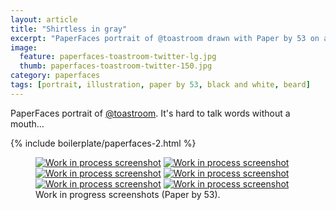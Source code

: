 ```yaml
---
layout: article
title: "Shirtless in gray"
excerpt: "PaperFaces portrait of @toastroom drawn with Paper by 53 on an iPad."
image: 
  feature: paperfaces-toastroom-twitter-lg.jpg
  thumb: paperfaces-toastroom-twitter-150.jpg
category: paperfaces
tags: [portrait, illustration, paper by 53, black and white, beard]
---
```


PaperFaces portrait of [@toastroom](http://twitter.com/toastroom). It's hard to talk words without a mouth…

{% include boilerplate/paperfaces-2.html %}

<figure class="half">
	<a href="{{ site.url }}/images/paperfaces-toastroom-process-1-lg.jpg"><img src="{{ site.url }}/images/paperfaces-toastroom-process-1-600.jpg" alt="Work in process screenshot"></a>
	<a href="{{ site.url }}/images/paperfaces-toastroom-process-2-lg.jpg"><img src="{{ site.url }}/images/paperfaces-toastroom-process-2-600.jpg" alt="Work in process screenshot"></a>
	<a href="{{ site.url }}/images/paperfaces-toastroom-process-3-lg.jpg"><img src="{{ site.url }}/images/paperfaces-toastroom-process-3-600.jpg" alt="Work in process screenshot"></a>
	<a href="{{ site.url }}/images/paperfaces-toastroom-process-4-lg.jpg"><img src="{{ site.url }}/images/paperfaces-toastroom-process-4-600.jpg" alt="Work in process screenshot"></a>
	<a href="{{ site.url }}/images/paperfaces-toastroom-process-5-lg.jpg"><img src="{{ site.url }}/images/paperfaces-toastroom-process-5-600.jpg" alt="Work in process screenshot"></a>
	<a href="{{ site.url }}/images/paperfaces-toastroom-process-6-lg.jpg"><img src="{{ site.url }}/images/paperfaces-toastroom-process-6-600.jpg" alt="Work in process screenshot"></a>
	<figcaption>Work in progress screenshots (Paper by 53).</figcaption>
</figure>